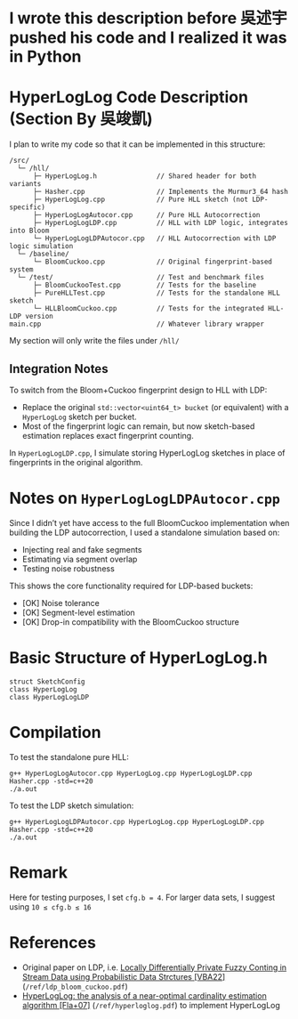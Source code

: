 # I wrote this description before 吳述宇 pushed his code and I realized it was in Python

# HyperLogLog Code Description (Section By 吳竣凱)
I plan to write my code so that it can be implemented in this structure:

```
/src/
  └─ /hll/
      ├─ HyperLogLog.h               // Shared header for both variants
      ├─ Hasher.cpp                  // Implements the Murmur3_64 hash
      ├─ HyperLogLog.cpp             // Pure HLL sketch (not LDP-specific)
      ├─ HyperLogLogAutocor.cpp      // Pure HLL Autocorrection
      ├─ HyperLogLogLDP.cpp          // HLL with LDP logic, integrates into Bloom
      └─ HyperLogLogLDPAutocor.cpp   // HLL Autocorrection with LDP logic simulation
  └─ /baseline/
      └─ BloomCuckoo.cpp             // Original fingerprint-based system
  └─ /test/                          // Test and benchmark files
      ├─ BloomCuckooTest.cpp         // Tests for the baseline
      ├─ PureHLLTest.cpp             // Tests for the standalone HLL sketch
      └─ HLLBloomCuckoo.cpp          // Tests for the integrated HLL-LDP version
main.cpp                             // Whatever library wrapper
```

My section will only write the files under `/hll/`

## Integration Notes

To switch from the Bloom+Cuckoo fingerprint design to HLL with LDP:

- Replace the original `std::vector<uint64_t> bucket` (or equivalent) with a `HyperLogLog` sketch per bucket.
- Most of the fingerprint logic can remain, but now sketch-based estimation replaces exact fingerprint counting.

In `HyperLogLogLDP.cpp`, I simulate storing HyperLogLog sketches in place of fingerprints in the original algorithm.

# Notes on `HyperLogLogLDPAutocor.cpp`
Since I didn’t yet have access to the full BloomCuckoo implementation when building the LDP autocorrection, I used a standalone simulation based on:
 - Injecting real and fake segments
 - Estimating via segment overlap
 - Testing noise robustness

This shows the core functionality required for LDP-based buckets:
 - [OK] Noise tolerance
 - [OK] Segment-level estimation
 - [OK] Drop-in compatibility with the BloomCuckoo structure

# Basic Structure of HyperLogLog.h
```
struct SketchConfig
class HyperLogLog
class HyperLogLogLDP
```

# Compilation
To test the standalone pure HLL:

```
g++ HyperLogLogAutocor.cpp HyperLogLog.cpp HyperLogLogLDP.cpp Hasher.cpp -std=c++20
./a.out
```

To test the LDP sketch simulation:

```
g++ HyperLogLogLDPAutocor.cpp HyperLogLog.cpp HyperLogLogLDP.cpp Hasher.cpp -std=c++20
./a.out
```

# Remark
Here for testing purposes, I set `cfg.b = 4`. For larger data sets, I suggest using `10 ≤ cfg.b ≤ 16`

# References
 - Original paper on LDP, i.e. [Locally Differentially Private Fuzzy Conting in Stream Data using Probabilistic Data Strctures [VBA22]](https://ieeexplore.ieee.org/document/9855874) (`/ref/ldp_bloom_cuckoo.pdf`)
 - [HyperLogLog: the analysis of a near-optimal cardinality estimation algorithm [Fla+07]](https://algo.inria.fr/flajolet/Publications/FlFuGaMe07.pdf) (`/ref/hyperloglog.pdf`) to implement HyperLogLog